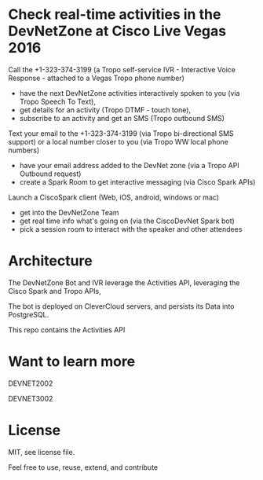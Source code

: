 # Check real-time activities in the DevNetZone at Cisco Live Vegas 2016

Call the +1-323-374-3199 (a Tropo self-service IVR - Interactive Voice Response - attached to a Vegas Tropo phone number) 
- have the next DevNetZone activities interactively spoken to you (via Tropo Speech To Text),
- get details for an activity (Tropo DTMF - touch tone),
- subscribe to an activity and get an SMS (Tropo outbound SMS)

Text your email to the +1-323-374-3199 (via Tropo bi-directional SMS support)
or a local number closer to you (via Tropo WW local phone numbers)
- have your email address added to the DevNet zone (via a Tropo API Outbound request)
- create a Spark Room to get interactive messaging (via Cisco Spark APIs)

Launch a CiscoSpark client (Web, iOS, android, windows or mac)
- get into the DevNetZone Team 
- get real time info what's going on (via the CiscoDevNet Spark bot)
- pick a session room to interact with the speaker and other attendees


# Architecture

The DevNetZone Bot and IVR leverage the Activities API,
leveraging the Cisco Spark and Tropo APIs,

The bot is deployed on CleverCloud servers, and persists its Data into PostgreSQL.

This repo contains the Activities API


# Want to learn more

DEVNET2002

DEVNET3002


# License

MIT, see license file.

Feel free to use, reuse, extend, and contribute



